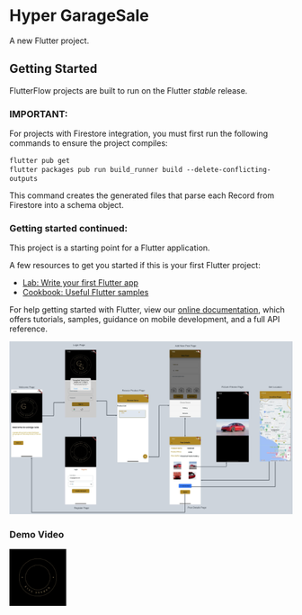 # Hyper GarageSale

A new Flutter project.

## Getting Started

FlutterFlow projects are built to run on the Flutter _stable_ release.

### IMPORTANT:

For projects with Firestore integration, you must first run the following commands to ensure the project compiles:

```
flutter pub get
flutter packages pub run build_runner build --delete-conflicting-outputs
```

This command creates the generated files that parse each Record from Firestore into a schema object.

### Getting started continued:

This project is a starting point for a Flutter application.

A few resources to get you started if this is your first Flutter project:

- [Lab: Write your first Flutter app](https://flutter.dev/docs/get-started/codelab)
- [Cookbook: Useful Flutter samples](https://flutter.dev/docs/cookbook)

For help getting started with Flutter, view our
[online documentation](https://flutter.dev/docs), which offers tutorials,
samples, guidance on mobile development, and a full API reference.

![HyperGarageSale](GarageSale.jpeg?raw=true "Garage sale app Screen navigation")

### Demo Video

[<img src="https://raw.githubusercontent.com/kalerutuja/INFO6350_001592244_RutujaKale/main/FinalProject/garage_sale/assets/images/GS.gif" width="20%">](https://github.com/kalerutuja/INFO6350_001592244_RutujaKale/blob/main/FinalProject/garage_sale/Demo_HyperGarageSale.mp4)


